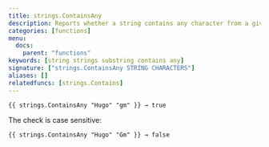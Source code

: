 ```yaml
---
title: strings.ContainsAny
description: Reports whether a string contains any character from a given string.
categories: [functions]
menu:
  docs:
    parent: "functions"
keywords: [string strings substring contains any]
signature: ["strings.ContainsAny STRING CHARACTERS"]
aliases: []
relatedfuncs: [strings.Contains]
---
```


    {{ strings.ContainsAny "Hugo" "gm" }} → true

The check is case sensitive: 

    {{ strings.ContainsAny "Hugo" "Gm" }} → false
